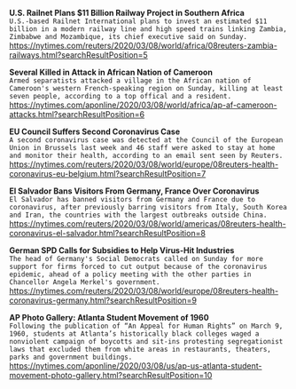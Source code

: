 **U.S. Railnet Plans $11 Billion Railway Project in Southern Africa**\
`U.S.-based Railnet International plans to invest an estimated $11 billion in a modern railway line and high speed trains linking Zambia, Zimbabwe and Mozambique, its chief executive said on Sunday.`\
https://nytimes.com/reuters/2020/03/08/world/africa/08reuters-zambia-railways.html?searchResultPosition=5

**Several Killed in Attack in African Nation of Cameroon**\
`Armed separatists attacked a village in the African nation of Cameroon's western French-speaking region on Sunday, killing at least seven people, according to a top offical and a resident.`\
https://nytimes.com/aponline/2020/03/08/world/africa/ap-af-cameroon-attacks.html?searchResultPosition=6

**EU Council Suffers Second Coronavirus Case**\
`A second coronavirus case was detected at the Council of the European Union in Brussels last week and 46 staff were asked to stay at home and monitor their health, according to an email sent seen by Reuters.`\
https://nytimes.com/reuters/2020/03/08/world/europe/08reuters-health-coronavirus-eu-belgium.html?searchResultPosition=7

**El Salvador Bans Visitors From Germany, France Over Coronavirus**\
`El Salvador has banned visitors from Germany and France due to coronavirus, after previously barring visitors from Italy, South Korea and Iran, the countries with the largest outbreaks outside China.`\
https://nytimes.com/reuters/2020/03/08/world/americas/08reuters-health-coronavirus-el-salvador.html?searchResultPosition=8

**German SPD Calls for Subsidies to Help Virus-Hit Industries**\
`The head of Germany's Social Democrats called on Sunday for more support for firms forced to cut output because of the coronavirus epidemic, ahead of a policy meeting with the other parties in Chancellor Angela Merkel's government.`\
https://nytimes.com/reuters/2020/03/08/world/europe/08reuters-health-coronavirus-germany.html?searchResultPosition=9

**AP Photo Gallery: Atlanta Student Movement of 1960**\
`Following the publication of “An Appeal for Human Rights” on March 9, 1960, students at Atlanta’s historically black colleges waged a nonviolent campaign of boycotts and sit-ins protesting segregationist laws that excluded them from white areas in restaurants, theaters, parks and government buildings.`\
https://nytimes.com/aponline/2020/03/08/us/ap-us-atlanta-student-movement-photo-gallery.html?searchResultPosition=10

